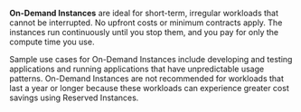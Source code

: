 **On-Demand Instances** are ideal for short-term, irregular workloads that cannot be interrupted. No upfront costs or minimum contracts apply. The instances run continuously until you stop them, and you pay for only the compute time you use.  
  
Sample use cases for On-Demand Instances include developing and testing applications and running applications that have unpredictable usage patterns. On-Demand Instances are not recommended for workloads that last a year or longer because these workloads can experience greater cost savings using Reserved Instances.